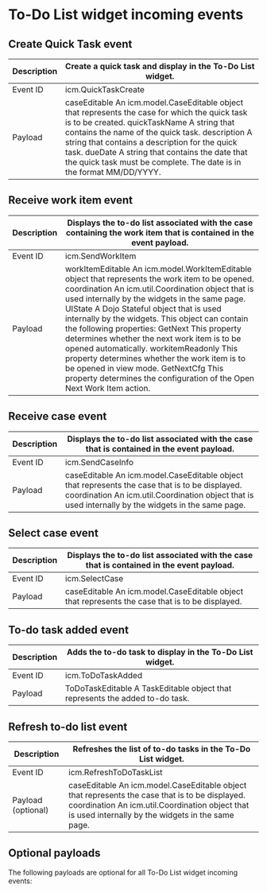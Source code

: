 # To-Do List widget incoming events

## Create Quick Task event

| Description   | Create a quick task and display in the To-Do List widget.                                                                                                                                                                                                                                                                                                                   |
|---------------|-----------------------------------------------------------------------------------------------------------------------------------------------------------------------------------------------------------------------------------------------------------------------------------------------------------------------------------------------------------------------------|
| Event ID      | icm.QuickTaskCreate                                                                                                                                                                                                                                                                                                                                                         |
| Payload       | caseEditable An icm.model.CaseEditable object that represents the case for which the quick task is to be created. quickTaskName A string that contains the name of the quick task. description A string that contains a description for the quick task. dueDate A string that contains the date that the quick task must be complete. The date is in the format MM/DD/YYYY. |

## Receive work item event

| Description   | Displays the to-do list associated with the case containing the work         item that is contained in the event payload.                                                                                                                                                                                                                                                                                                                                                                                                                                                                                                                                         |
|---------------|-------------------------------------------------------------------------------------------------------------------------------------------------------------------------------------------------------------------------------------------------------------------------------------------------------------------------------------------------------------------------------------------------------------------------------------------------------------------------------------------------------------------------------------------------------------------------------------------------------------------------------------------------------------------|
| Event ID      | icm.SendWorkItem                                                                                                                                                                                                                                                                                                                                                                                                                                                                                                                                                                                                                                                  |
| Payload       | workItemEditable An icm.model.WorkItemEditable object that represents the work item            to be opened. coordination An icm.util.Coordination object that is used internally by the            widgets in the same page. UIState A Dojo Stateful object that is used internally by the widgets. This            object can contain the following properties: GetNext This property determines whether the next work item is to be opened               automatically. workitemReadonly This property determines whether the work item is to be opened in view mode. GetNextCfg This property determines the configuration of the Open Next Work Item action. |

## Receive case event

| Description   | Displays the to-do list associated with the case that is contained in         the event payload.                                                                                                                            |
|---------------|-----------------------------------------------------------------------------------------------------------------------------------------------------------------------------------------------------------------------------|
| Event ID      | icm.SendCaseInfo                                                                                                                                                                                                            |
| Payload       | caseEditable An icm.model.CaseEditable object that represents the case that is            to be displayed. coordination An icm.util.Coordination object that is used internally by the            widgets in the same page. |

## Select case event

| Description   | Displays the to-do list associated with the case that is                 contained in the event payload.              |
|---------------|-----------------------------------------------------------------------------------------------------------------------|
| Event ID      | icm.SelectCase                                                                                                        |
| Payload       | caseEditable An icm.model.CaseEditable object that represents the case                       that is to be displayed. |

## To-do task added event

| Description   | Adds the to-do task to display in the To-Do List widget.                                           |
|---------------|----------------------------------------------------------------------------------------------------|
| Event ID      | icm.ToDoTaskAdded                                                                                  |
| Payload       | ToDoTaskEditable A TaskEditable object that represents the added to-do                       task. |

## Refresh to-do list event

| Description        | Refreshes the list of to-do tasks in the To-Do List widget.                                                                                                                                                                 |
|--------------------|-----------------------------------------------------------------------------------------------------------------------------------------------------------------------------------------------------------------------------|
| Event ID           | icm.RefreshToDoTaskList                                                                                                                                                                                                     |
| Payload (optional) | caseEditable An icm.model.CaseEditable object that represents the case that is            to be displayed. coordination An icm.util.Coordination object that is used internally by the            widgets in the same page. |

## Optional payloads

The following
payloads are optional for all To-Do List widget incoming events: